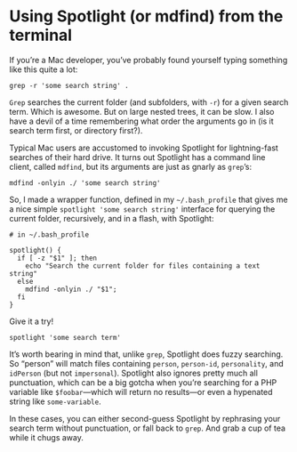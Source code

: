 # Using Spotlight (or mdfind) from the terminal

If you’re a Mac developer, you’ve probably found yourself typing something like this quite a lot:

```
grep -r 'some search string' .
```

`Grep` searches the current folder (and subfolders, with `-r`) for a given search term. Which is awesome. But on large nested trees, it can be slow. I also have a devil of a time remembering what order the arguments go in (is it search term first, or directory first?).

Typical Mac users are accustomed to invoking Spotlight for lightning-fast searches of their hard drive. It turns out Spotlight has a command line client, called `mdfind`, but its arguments are just as gnarly as `grep`’s:

```
mdfind -onlyin ./ 'some search string'
```

So, I made a wrapper function, defined in my `~/.bash_profile` that gives me a nice simple `spotlight 'some search string'` interface for querying the current folder, recursively, and in a flash, with Spotlight:

```
# in ~/.bash_profile

spotlight() {
  if [ -z "$1" ]; then
    echo "Search the current folder for files containing a text string"
  else
    mdfind -onlyin ./ "$1";
  fi
}
```

Give it a try!

```
spotlight 'some search term'
```

It’s worth bearing in mind that, unlike `grep`, Spotlight does fuzzy searching. So “person” will match files containing `person`, `person-id`, `personality`, and `idPerson` (but not `impersonal`). Spotlight also ignores pretty much all punctuation, which can be a big gotcha when you’re searching for a PHP variable like `$foobar`—which will return no results—or even a hypenated string like `some-variable`.

In these cases, you can either second-guess Spotlight by rephrasing your search term without punctuation, or fall back to `grep`. And grab a cup of tea while it chugs away.

<link href="/post/git-push-to-deploy">
<link href="/post/which-process-is-using-port">
